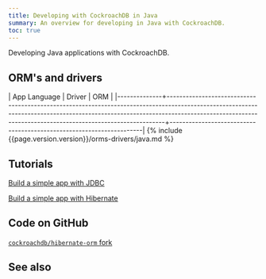 ```yaml
---
title: Developing with CockroachDB in Java
summary: An overview for developing in Java with CockroachDB.
toc: true
---
```


Developing Java applications with CockroachDB.

## ORM's and drivers

| App Language | Driver                                                                                                                                                                                                                                  | ORM                                                                 |
|--------------+-----------------------------------------------------------------------------------------------------------------------------------------------------------------------------------------------------------------------------------------+---------------------------------------------------------------------|
{% include {{page.version.version}}/orms-drivers/java.md %}

## Tutorials

[Build a simple app with JDBC](build-a-java-app-with-cockroachdb.html)

[Build a simple app with Hibernate](build-a-java-app-with-cockroachdb-hibernate.html)

## Code on GitHub

[`cockroachdb/hibernate-orm` fork](https://github.com/cockroachdb/hibernate-orm)

## See also
